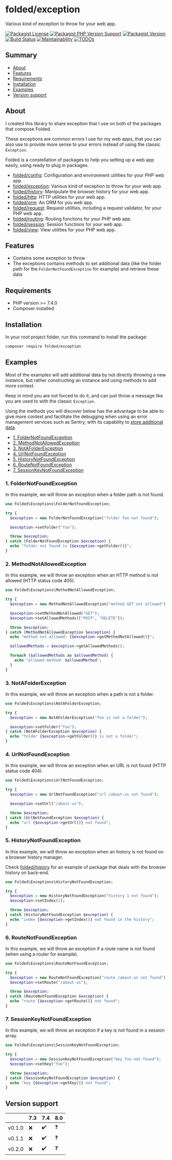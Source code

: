# folded/exception

Various kind of exception to throw for your web app.

[![Packagist License](https://img.shields.io/packagist/l/folded/exception)](https://github.com/folded-php/exception/blob/master/LICENSE) [![Packagist PHP Version Support](https://img.shields.io/packagist/php-v/folded/exception)](https://github.com/folded-php/exception/blob/master/composer.json#L14) [![Packagist Version](https://img.shields.io/packagist/v/folded/exception)](https://packagist.org/packages/folded/exception) [![Build Status](https://travis-ci.com/folded-php/exception.svg?branch=master)](https://travis-ci.com/folded-php/exception) [![Maintainability](https://api.codeclimate.com/v1/badges/1a4cd312ebd463342bef/maintainability)](https://codeclimate.com/github/folded-php/exception/maintainability) [![TODOs](https://img.shields.io/endpoint?url=https://api.tickgit.com/badge?repo=github.com/folded-php/exception)](https://www.tickgit.com/browse?repo=github.com/folded-php/exception)

## Summary

- [About](#about)
- [Features](#features)
- [Requirements](#requirements)
- [Installation](#installation)
- [Examples](#examples)
- [Version support](#version-support)

## About

I created this library to share exception that I use on both of the packages that compose Folded.

These exceptions are common errors I use for my web apps, that you can also use to provide more sense to your errors instead of using the classic `Exception`.

Folded is a constellation of packages to help you setting up a web app easily, using ready to plug in packages.

- [folded/config](https://github.com/folded-php/config): Configuration and environment utilities for your PHP web app.
- [folded/exception](https://github.com/folded-php/exception): Various kind of exception to throw for your web app.
- [folded/history](https://github.com/folded-php/history): Manipulate the browser history for your web app.
- [folded/http](https://github.com/folded-php/http): HTTP utilities for your web app.
- [folded/orm](https://github.com/folded-php/orm): An ORM for you web app.
- [folded/request](https://github.com/folded-php/request): Request utilities, including a request validator, for your PHP web app.
- [folded/routing](https://github.com/folded-php/routing): Routing functions for your PHP web app.
- [folded/session](https://github.com/folded-php/session): Session functions for your web app.
- [folded/view](https://github.com/folded-php/view): View utilities for your PHP web app.

## Features

- Contains some exception to throw
- The exceptions contains methods to set additional data (like the folder path for the `FolderNotFoundException` for example) and retrieve these data

## Requirements

- PHP version >= 7.4.0
- Composer installed

## Installation

In your root project folder, run this command to install the package:

```bash
composer require folded/exception
```

## Examples

Most of the examples will add additional data by not directly throwing a new instance, but rather constructing an instance and using methods to add more context.

Keep in mind you are not forced to do it, and can just throw a message like you are used to with the classic `Exception`.

Using the methods you will discover below has the advantage to be able to give more context and facilitate the debugging when using an error management services such as Sentry, with its capability to [store additional data](https://docs.sentry.io/platforms/php/enriching-error-data/additional-data/manage-context/).

- [1. FolderNotFoundException](#1-foldernotfoundexception)
- [2. MethodNotAllowedException](#2-methodnotallowedexception)
- [3. NotAFolderException](#3-notafolderexception)
- [4. UrlNotFoundException](#4-urlnotfoundexception)
- [5. HistoryNotFoundException](#5-historynotfoundexception)
- [6. RouteNotFoundException](#6-routenotfoundexception)
- [7. SessionKeyNotFoundException](7-sessionkeynotfoundexception)

### 1. FolderNotFoundException

In this example, we will throw an exception when a folder path is not found.

```php
use Folded\Exceptions\FolderNotFoundException;

try {
  $exception = new FolderNotFoundException("folder foo not found");

  $exception->setFolder("foo");

  throw $exception;
} catch (FolderNotFoundException $exception) {
  echo "folder not found is {$exception->getFolder()}";
}
```

### 2. MethodNotAllowedException

In this example, we will throw an exception when an HTTP method is not allowed (HTTP status code 405).

```php
use Folded\Exceptions\MethodNotAllowedException;

try {
  $exception = new MethodNotAllowedException("method GET not allowed");

  $exception->setMethodNotAllowed("GET");
  $exception->setAllowedMethods(["POST", "DELETE"]);

  throw $exception;
} catch (MethodNotAllowedException $exception) {
  echo "method not allowed: {$exception->getMethodNotAllowed()}";

  $allowedMethods = $exception->getAllowedMethods();

  foreach ($allowedMethods as $allowedMethod) {
    echo "allowed method: $allowedMethod";
  }
}
```

### 3. NotAFolderException

In this example, we will throw an exception when a path is not a folder.

```php
use Folded\Exceptions\NotAFolderException;

try {
  $exception = new NotAFolderException("foo is not a folder");

  $exception->setFolder("foo");
} catch (NotAFolderException $exception) {
  echo "folder {$exception->getFolder()} is not a folder";
}
```

### 4. UrlNotFoundException

In this example, we will throw an exception when an URL is not found (HTTP status code 404).

```php
use Folded\Exceptions\UrlNotFoundException;

try {
  $exception = new UrlNotFoundException("url /about-us not found");

  $exception->setUrl("/about-us");

  throw $exception;
} catch (UrlNotFoundException $exception) {
  echo "url {$exception->getUrl()} not found";
}
```

### 5. HistoryNotFoundException

In this example, we will throw an exception when an history is not found on a browser history manager.

Check [folded/history](https://github.com/folded-php/history) for an example of package that deals with the browser history on back-end.

```php
use Folded\Exceptions\HistoryNotFoundException;

try {
  $exception = new HistoryNotFoundException("history 1 not found");
  $exception->setIndex(1);

  throw $exception;
} catch (HistoryNotFoundException $exception) {
  echo "index {$exception->getIndex()} not found in the history";
}
```

### 6. RouteNotFoundException

In this example, we will throw an exception if a route name is not found (when using a router for example).

```php
use Folded\Exceptions\RouteNotFoundException;

try {
  $exception = new RouteNotFoundException("route /about-us not found");
  $exception->setRoute("/about-us");

  throw $exception;
} catch (RouteNotFoundException $exception) {
  echo "route {$exception->getRoute()} not found";
}
```

### 7. SessionKeyNotFoundException

In this example, we will throw an exception if a key is not found in a session array.

```php
use Folded\Exceptions\SessionKeyNotFoundException;

try {
  $exception = new SessionKeyNotFoundException("key foo not found");
  $exception->setKey("foo");

  throw $exception;
} catch (SessionKeyNotFoundException $exception) {
  echo "key {$exception->getKey()} not found";
}
```

## Version support

|        | 7.3 | 7.4 | 8.0 |
| ------ | --- | --- | --- |
| v0.1.0 | ❌  | ✔️  | ❓  |
| v0.1.1 | ❌  | ✔️  | ❓  |
| v0.2.0 | ❌  | ✔️  | ❓  |
